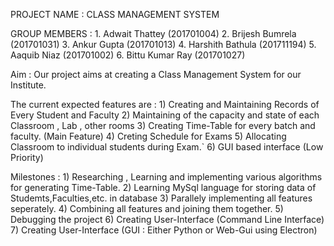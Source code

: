 PROJECT NAME : CLASS MANAGEMENT SYSTEM


GROUP MEMBERS :
    1. Adwait Thattey (201701004)
    2. Brijesh Bumrela (201701031)
    3. Ankur Gupta (201701013)
    4. Harshith Bathula (201711194)
    5. Aaquib Niaz (201701002)
    6. Bittu Kumar Ray (201701027)


Aim : Our project aims at creating a Class Management System for our Institute.


The current expected features are :
    1) Creating and Maintaining Records of Every Student and Faculty
    2) Maintaining of the capacity and state of each Classroom , Lab , other rooms
    3) Creating Time-Table for every batch and faculty. (Main Feature)
    4) Creting Schedule for Exams
    5) Allocating Classroom to individual students during Exam.`
    6) GUI based interface (Low Priority)

Milestones :
    1) Researching , Learning and implementing various algorithms for generating Time-Table.
    2) Learning MySql language for storing data of Studemts,Faculties,etc. in database
    3) Parallely implementing all features seperately.
    4) Combining all features and joining them together.
    5) Debugging the project
    6) Creating User-Interface (Command Line Interface)
    7) Creating User-Interface (GUI : Either Python or Web-Gui using Electron)
